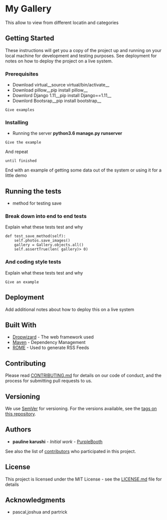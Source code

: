 # My Gallery
This allow to view from different locatin and categories

## Getting Started

These instructions will get you a copy of the project up and running on your local machine for development and testing purposes. See deployment for notes on how to deploy the project on a live system.

### Prerequisites

* Download virtual__source virtual/bin/activate__
* Download pillow__pip install pillow__
* Downlord Django 1.11__pip install Django==1.11__
* Downlord Bootsrap__pip install bootstrap__


```
Give examples
```

### Installing

* Running the server
__python3.6 manage.py runserver__

```
Give the example
```

And repeat

```
until finished
```

End with an example of getting some data out of the system or using it for a little demo

## Running the tests
* method for testing save

### Break down into end to end tests

Explain what these tests test and why

```
def test_save_method(self):
    self.photos.save_images()
    gallery = Gallery.objects.all()
    self.assertTrue(len( gallery)> 0)
```

### And coding style tests

Explain what these tests test and why

```
Give an example
```

## Deployment

Add additional notes about how to deploy this on a live system

## Built With

* [Dropwizard](http://www.dropwizard.io/1.0.2/docs/) - The web framework used
* [Maven](https://maven.apache.org/) - Dependency Management
* [ROME](https://rometools.github.io/rome/) - Used to generate RSS Feeds

## Contributing

Please read [CONTRIBUTING.md](https://gist.github.com/PurpleBooth/b24679402957c63ec426) for details on our code of conduct, and the process for submitting pull requests to us.

## Versioning

We use [SemVer](http://semver.org/) for versioning. For the versions available, see the [tags on this repository](https://github.com/your/project/tags). 

## Authors

* **pauline karushi** - *Initial work* - [PurpleBooth](https://github.com/PurpleBooth)

See also the list of [contributors](https://github.com/your/project/contributors) who participated in this project.

## License

This project is licensed under the MIT License - see the [LICENSE.md](LICENSE.md) file for details

## Acknowledgments

* pascal,joshua and partrick
